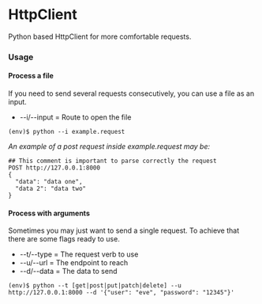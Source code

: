 # HttpClient

Python based HttpClient for more comfortable requests.

### Usage  
#### Process a file  
If you need to send several requests consecutively, you can use a file as an input.
 - --i/--input = Route to open the file
```
(env)$ python --i example.request
```  
*An example of a post request inside example.request may be:*  
```
## This comment is important to parse correctly the request
POST http://127.0.0.1:8000
{
  "data": "data one",
  "data 2": "data two"
}
```  

#### Process with arguments  
Sometimes you may just want to send a single request. To achieve that there are some flags ready to use.
 - --t/--type = The request verb to use
 - --u/--url = The endpoint to reach
 - --d/--data = The data to send
 ```
(env)$ python --t [get|post|put|patch|delete] --u http://127.0.0.1:8000 --d '{"user": "eve", "password": "12345"}'
```
